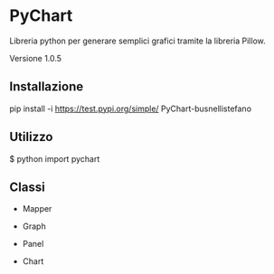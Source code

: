 PyChart
=======

Libreria python per generare semplici grafici tramite la libreria Pillow.

Versione 1.0.5

Installazione
-------------

pip install -i https://test.pypi.org/simple/ PyChart-busnellistefano

Utilizzo
--------

$ python
import pychart

Classi
------

* Mapper

* Graph

* Panel

* Chart
